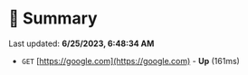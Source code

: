 # 📖 Summary
Last updated: **6/25/2023, 6:48:34 AM**

- `GET` [https://google.com](https://google.com) - **Up** (161ms)
